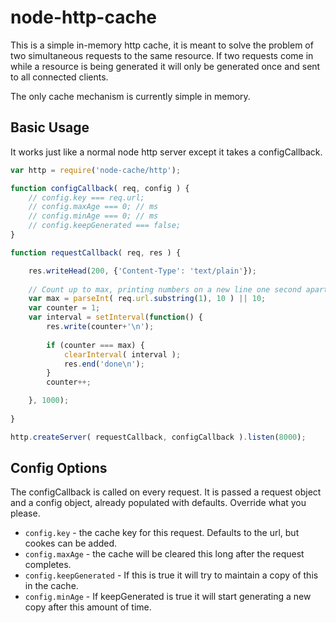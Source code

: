 # node-http-cache

This is a simple in-memory http cache, it is meant to solve the problem of two simultaneous requests to the same resource. If two requests come in while a resource is being generated it will only be generated once and sent to all connected clients.

The only cache mechanism is currently simple in memory.

## Basic Usage

It works just like a normal node http server except it takes a configCallback.

```javascript
var http = require('node-cache/http');

function configCallback( req, config ) {
	// config.key === req.url;
	// config.maxAge === 0; // ms
	// config.minAge === 0; // ms
	// config.keepGenerated === false;
}

function requestCallback( req, res ) {

	res.writeHead(200, {'Content-Type': 'text/plain'});
		
	// Count up to max, printing numbers on a new line one second apart.
	var max = parseInt( req.url.substring(1), 10 ) || 10;
	var counter = 1;
	var interval = setInterval(function() {
		res.write(counter+'\n');
		
		if (counter === max) {
			clearInterval( interval );
			res.end('done\n');
		}
		counter++;

	}, 1000);
	
}

http.createServer( requestCallback, configCallback ).listen(8000);

```

## Config Options

The configCallback is called on every request. It is passed a request object and a config object, already populated with defaults. Override what you please.

* `config.key` - the cache key for this request. Defaults to the url, but cookes can be added.
* `config.maxAge` - the cache will be cleared this long after the request completes.
* `config.keepGenerated` - If this is true it will try to maintain a copy of this in the cache.
* `config.minAge` - If keepGenerated is true it will start generating a new copy after this amount of time.

